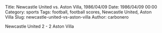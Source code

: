 Title: Newcastle United vs. Aston Villa, 1986/04/09
Date: 1986/04/09 00:00
Category: sports
Tags: football, football scores, Newcastle United, Aston Villa
Slug: newcastle-united-vs-aston-villa
Author: carbonero


Newcastle United 2 - 2 Aston Villa
